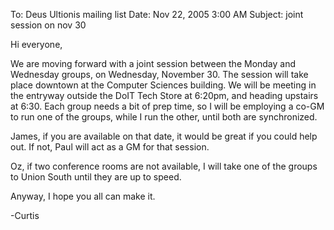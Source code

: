 To: Deus Ultionis mailing list
Date: Nov 22, 2005 3:00 AM
Subject: joint session on nov 30

Hi everyone,

We are moving forward with a joint session between the Monday and Wednesday groups, on Wednesday, November 30. The session will take place downtown at the Computer Sciences building. We will be meeting in the entryway outside the DoIT Tech Store at 6:20pm, and heading upstairs at 6:30. Each group needs a bit of prep time, so I will be employing a co-GM to run one of the groups, while I run the other, until both are synchronized.

James, if you are available on that date, it would be great if you could help out. If not, Paul will act as a GM for that session.

Oz, if two conference rooms are not available, I will take one of the groups to Union South until they are up to speed.

Anyway, I hope you all can make it.

-Curtis
